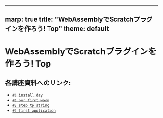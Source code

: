 ----
marp: true
title: "WebAssemblyでScratchプラグインを作ろう! Top"
theme: default
----

# WebAssemblyでScratchプラグインを作ろう! Top

## 各講座資料へのリンク:

- [`#0 install day`](./2024-25/00_installday)
- [`#1 our first wasm`](./2024-25/01_whatiswasm)
- [`#2 step tp string`](./2024-25/02_string)
- [`#3 first application`](./2024-25/03_wasmadvanced)
